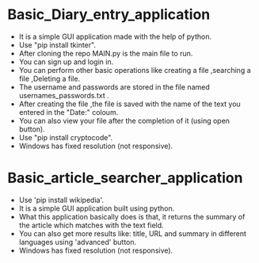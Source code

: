 # Basic_Diary_entry_application


* It is a simple GUI application made with the help of python.
* Use "pip install tkinter".
* After cloning the repo MAIN.py is the main file to run.
* You can sign up and login in.
* You can perform other basic operations like creating a file ,searching a file ,Deleting a file.
* The username and passwords are stored in the file named usernames_passwords.txt .
* After creating the file ,the file is saved with the name of the text you entered in the "Date:" coloum.
* You can also view your file after the completion of it (using open button).
* Use "pip install cryptocode".
* Windows has fixed resolution (not responsive).


 # Basic_article_searcher_application

* Use 'pip install wikipedia'.
* It is a simple GUI application built using python.
* What this application basically does is that, it returns the summary of the article which matches with the text field.
* You can also get more results like: title, URL and summary in different languages using 'advanced' button.
* Windows has fixed resolution (not responsive). 



